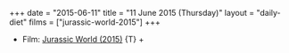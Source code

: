 +++
date = "2015-06-11"
title = "11 June 2015 (Thursday)"
layout = "daily-diet"
films = ["jurassic-world-2015"]
+++

<ul>
<li class="entry films">Film: <a href="/films/jurassic-world-2015">Jurassic World (2015)</a> {T} +</li>
</ul>